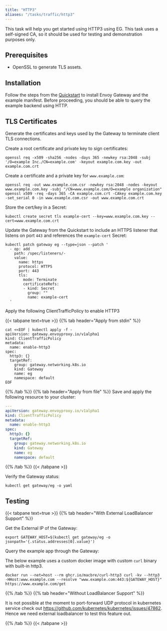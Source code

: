 ```yaml
---
title: "HTTP3"
aliases: "/tasks/traffic/http3"
---
```


This task will help you get started using HTTP3 using EG.
This task uses a self-signed CA, so it should be used for testing and demonstration purposes only.

## Prerequisites

- OpenSSL to generate TLS assets.

## Installation

Follow the steps from the [Quickstart](../quickstart) to install Envoy Gateway and the example manifest.
Before proceeding, you should be able to query the example backend using HTTP.

## TLS Certificates

Generate the certificates and keys used by the Gateway to terminate client TLS connections.

Create a root certificate and private key to sign certificates:

```shell
openssl req -x509 -sha256 -nodes -days 365 -newkey rsa:2048 -subj '/O=example Inc./CN=example.com' -keyout example.com.key -out example.com.crt
```

Create a certificate and a private key for `www.example.com`:

```shell
openssl req -out www.example.com.csr -newkey rsa:2048 -nodes -keyout www.example.com.key -subj "/CN=www.example.com/O=example organization"
openssl x509 -req -days 365 -CA example.com.crt -CAkey example.com.key -set_serial 0 -in www.example.com.csr -out www.example.com.crt
```

Store the cert/key in a Secret:

```shell
kubectl create secret tls example-cert --key=www.example.com.key --cert=www.example.com.crt
```

Update the Gateway from the Quickstart to include an HTTPS listener that listens on port `443` and references the
`example-cert` Secret:

```shell
kubectl patch gateway eg --type=json --patch '
  - op: add
    path: /spec/listeners/-
    value:
      name: https
      protocol: HTTPS
      port: 443
      tls:
        mode: Terminate
        certificateRefs:
        - kind: Secret
          group: ""
          name: example-cert
  '
```

Apply the following ClientTrafficPolicy to enable HTTP3

{{< tabpane text=true >}}
{{% tab header="Apply from stdin" %}}

```shell
cat <<EOF | kubectl apply -f -
apiVersion: gateway.envoyproxy.io/v1alpha1
kind: ClientTrafficPolicy
metadata:
  name: enable-http3
spec:
  http3: {}
  targetRef:
    group: gateway.networking.k8s.io
    kind: Gateway
    name: eg
    namespace: default
EOF
```

{{% /tab %}}
{{% tab header="Apply from file" %}}
Save and apply the following resource to your cluster:

```yaml
---
apiVersion: gateway.envoyproxy.io/v1alpha1
kind: ClientTrafficPolicy
metadata:
  name: enable-http3
spec:
  http3: {}
  targetRef:
    group: gateway.networking.k8s.io
    kind: Gateway
    name: eg
    namespace: default
```

{{% /tab %}}
{{< /tabpane >}}

Verify the Gateway status:

```shell
kubectl get gateway/eg -o yaml
```

## Testing

{{< tabpane text=true >}}
{{% tab header="With External LoadBalancer Support" %}}

Get the External IP of the Gateway:

```shell
export GATEWAY_HOST=$(kubectl get gateway/eg -o jsonpath='{.status.addresses[0].value}')
```

Query the example app through the Gateway:

The below example uses a custom docker image with custom `curl` binary with built-in http3.

```shell
docker run --net=host --rm ghcr.io/macbre/curl-http3 curl -kv --http3 -HHost:www.example.com --resolve "www.example.com:443:${GATEWAY_HOST}" https://www.example.com/get
```

{{% /tab %}}
{{% tab header="Without LoadBalancer Support" %}}

It is not possible at the moment to port-forward UDP protocol in kubernetes service 
check out https://github.com/kubernetes/kubernetes/issues/47862. 
Hence we need external loadbalancer to test this feature out.

{{% /tab %}}
{{< /tabpane >}}
